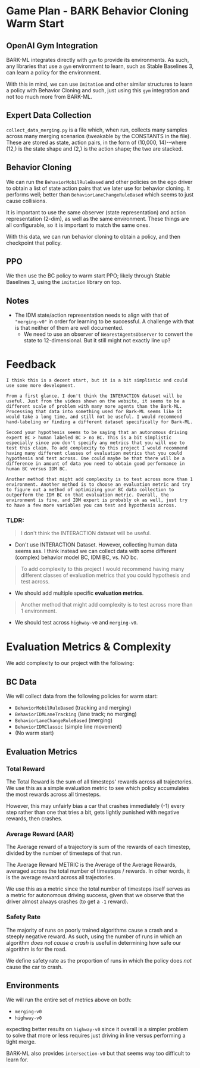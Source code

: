 # Game Plan - BARK Behavior Cloning Warm Start

## OpenAI Gym Integration

BARK-ML integrates directly with `gym` to provide its environments. As such, any libraries that use a `gym` environment to learn, such as Stable Baselines 3, can learn a policy for the environment.

With this in mind, we can use `Imitation` and other similar structures to learn a policy with Behavior Cloning and such, just using this `gym` integration and not too much more from BARK-ML.

## Expert Data Collection

`collect_data_merging.py` is a file which, when run, collects many samples across many merging scenarios (tweakable by the CONSTANTS in the file). These are stored as state, action pairs, in the form of (10,000, 14)--where (12,) is the state shape and (2,) is the action shape; the two are stacked.

## Behavior Cloning

We can run the `BehaviorMobilRuleBased` and other policies on the ego driver to obtain a list of state action pairs that we later use for behavior cloning. It performs well; better than `BehaviorLaneChangeRuleBased` which seems to just cause collisions.

It is important to use the same observer (state representation) and action representation (2-dim), as well as the same environment. These things are all configurable, so it is important to match the same ones.

With this data, we can run behavior cloning to obtain a policy, and then checkpoint that policy.

## PPO

We then use the BC policy to warm start PPO; likely through Stable Baselines 3, using the `imitation` library on top.

## Notes

- The IDM state/action representation needs to align with that of `"merging-v0"` in order for learning to be successful. A challenge with that is that neither of them are well documented.
  - We need to use an observer of `NearestAgentsObserver` to convert the state to 12-dimensional. But it still might not exactly line up?

# Feedback
```
I think this is a decent start, but it is a bit simplistic and could use some more development.

From a first glance, I don't think the INTERACTION dataset will be useful. Just from the videos shown on the website, it seems to be a different scale of problem with many more agents than the Bark-ML. Processing that data into something used for Bark-ML seems like it would take a long time, and still not be useful. I would recommend hand-labeling or finding a different dataset specifically for Bark-ML.

Second your hypothesis seems to be saying that an autonomous driving expert BC > human labeled BC > no BC. This is a bit simplistic especially since you don't specify any metrics that you will use to test this claim. To add complexity to this project I would recommend having many different classes of evaluation metrics that you could hypothesis and test across. One could maybe be that there will be a difference in amount of data you need to obtain good performance in human BC versus IDM BC.

Another method that might add complexity is to test across more than 1 environment. Another method is to choose an evaluation metric and try to figure out a method of optimizing your BC data collection to outperform the IDM BC on that evaluation metric. Overall, the environment is fine, and IDM expert is probably ok as well, just try to have a few more variables you can test and hypothesis across.
```

### TLDR:
> I don't think the INTERACTION dataset will be useful.
* Don't use INTERACTION Dataset. However, collecting human data seems ass. I think instead we can collect data with some different (complex) behavior model BC, IDM BC, vs. NO bc.

>To add complexity to this project I would recommend having many different classes of evaluation metrics that you could hypothesis and test across.
* We should add multiple specific **evaluation metrics**.

>Another method that might add complexity is to test across more than 1 environment. 

* We should test across `highway-v0` and `merging-v0`.

# Evaluation Metrics & Complexity

We add complexity to our project with the following:

## BC Data

We will collect data from the following policies for warm start:
* `BehaviorMobilRuleBased` (tracking and merging)
* `BehaviorIDMLaneTracking` (lane track; no merging)
* `BehaviorLaneChangeRuleBased` (merging)
* `BehaviorIDMClassic` (simple line movement)
* (No warm start)

## Evaluation Metrics

### Total Reward

The Total Reward is the sum of all timesteps' rewards across all trajectories. We use this as a simple evaluation metric to see which policy accumulates the most rewards across all timesteps. 

However, this may unfairly bias a car that crashes immediately (-1) every step rather than one that tries a bit, gets lightly punished with negative rewards, then crashes.

### Average Reward (AAR)

The Average reward of a trajectory is sum of the rewards of each timestep, divided by the number of timesteps of that run.

The Average Reward METRIC is the Average of the Average Rewards, averaged across the total number of timesteps / rewards. In other words, it is the average reward across all trajectories.

We use this as a metric since the total number of timesteps itself serves as a metric for autonomous driving success, given that we observe that the driver almost always crashes (to get a `-1` reward).

### Safety Rate

The majority of runs on poorly trained algorithms cause a crash and a steeply negative reward. As such, using the number of runs in which an algorithm *does not cause a crash* is useful in determining how safe our algorithm is for the road. 

We define safety rate as the proportion of runs in which the policy does *not* cause the car to crash.

## Environments

We will run the entire set of metrics above on both:
* `merging-v0` 
* `highway-v0` 

expecting better results on `highway-v0` since it overall is a simpler problem to solve that more or less requires just driving in line versus performing a tight merge.

BARK-ML also provides `intersection-v0` but that seems way too difficult to learn for.
